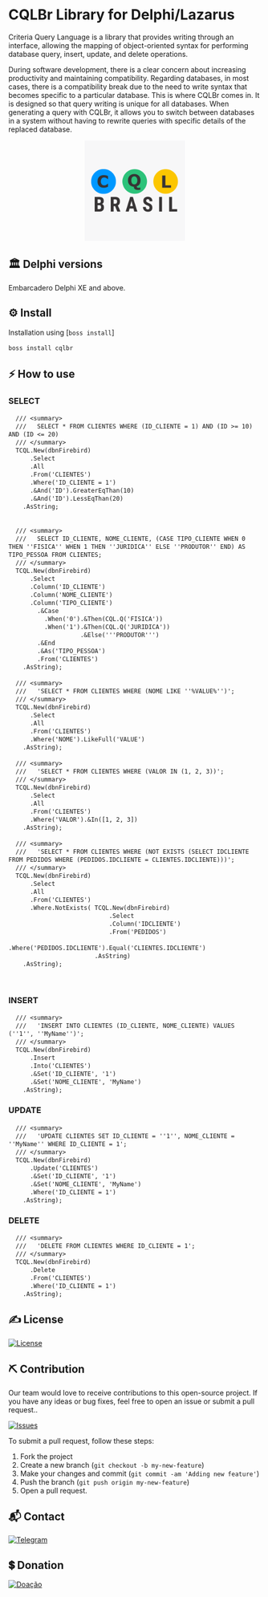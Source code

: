 # CQLBr Library for Delphi/Lazarus

Criteria Query Language is a library that provides writing through an interface, allowing the mapping of object-oriented syntax for performing database query, insert, update, and delete operations.

During software development, there is a clear concern about increasing productivity and maintaining compatibility. Regarding databases, in most cases, there is a compatibility break due to the need to write syntax that becomes specific to a particular database. This is where CQLBr comes in. It is designed so that query writing is unique for all databases. When generating a query with CQLBr, it allows you to switch between databases in a system without having to rewrite queries with specific details of the replaced database.

<p align="center">
  <a href="https://www.isaquepinheiro.com.br">
    <img src="https://github.com/HashLoad/CQLBr/blob/master/Images/cqlbr_framework.png" width="200" height="200">
  </a>
</p>

## 🏛 Delphi versions
Embarcadero Delphi XE and above.

## ⚙️ Install
Installation using [`boss install`]
```sh
boss install cqlbr
```

## ⚡️ How to use

### SELECT

```Delphi
  /// <summary>
  ///   SELECT * FROM CLIENTES WHERE (ID_CLIENTE = 1) AND (ID >= 10) AND (ID <= 20)
  /// </summary>
  TCQL.New(dbnFirebird)
      .Select
      .All
      .From('CLIENTES')
      .Where('ID_CLIENTE = 1')
      .&And('ID').GreaterEqThan(10)
      .&And('ID').LessEqThan(20)
    .AsString;
	
  
  /// <summary>
  ///   SELECT ID_CLIENTE, NOME_CLIENTE, (CASE TIPO_CLIENTE WHEN 0 THEN ''FISICA'' WHEN 1 THEN ''JURIDICA'' ELSE ''PRODUTOR'' END) AS TIPO_PESSOA FROM CLIENTES;
  /// </summary>
  TCQL.New(dbnFirebird)
      .Select
      .Column('ID_CLIENTE')
      .Column('NOME_CLIENTE')
      .Column('TIPO_CLIENTE')
        .&Case
          .When('0').&Then(CQL.Q('FISICA'))
          .When('1').&Then(CQL.Q('JURIDICA'))
                    .&Else('''PRODUTOR''')
        .&End
        .&As('TIPO_PESSOA')
        .From('CLIENTES')
    .AsString);
	
  /// <summary>
  ///   'SELECT * FROM CLIENTES WHERE (NOME LIKE ''%VALUE%'')';
  /// </summary>
  TCQL.New(dbnFirebird)
      .Select
      .All
      .From('CLIENTES')
      .Where('NOME').LikeFull('VALUE')
    .AsString);
	
  /// <summary>
  ///   'SELECT * FROM CLIENTES WHERE (VALOR IN (1, 2, 3))';
  /// </summary>
  TCQL.New(dbnFirebird)
      .Select
      .All
      .From('CLIENTES')
      .Where('VALOR').&In([1, 2, 3])
    .AsString);

  /// <summary>
  ///   'SELECT * FROM CLIENTES WHERE (NOT EXISTS (SELECT IDCLIENTE FROM PEDIDOS WHERE (PEDIDOS.IDCLIENTE = CLIENTES.IDCLIENTE)))';
  /// </summary>
  TCQL.New(dbnFirebird)
      .Select
      .All
      .From('CLIENTES')
      .Where.NotExists( TCQL.New(dbnFirebird)
                            .Select
                            .Column('IDCLIENTE')
                            .From('PEDIDOS')
                            .Where('PEDIDOS.IDCLIENTE').Equal('CLIENTES.IDCLIENTE')
                        .AsString)
    .AsString);
	
	
```

### INSERT

```Delphi
  /// <summary>
  ///   'INSERT INTO CLIENTES (ID_CLIENTE, NOME_CLIENTE) VALUES (''1'', ''MyName'')';
  /// </summary>
  TCQL.New(dbnFirebird)
      .Insert
      .Into('CLIENTES')
      .&Set('ID_CLIENTE', '1')
      .&Set('NOME_CLIENTE', 'MyName')
    .AsString);
```

### UPDATE

```Delphi
  /// <summary>
  ///   'UPDATE CLIENTES SET ID_CLIENTE = ''1'', NOME_CLIENTE = ''MyName'' WHERE ID_CLIENTE = 1';
  /// </summary>  
  TCQL.New(dbnFirebird)
      .Update('CLIENTES')
      .&Set('ID_CLIENTE', '1')
      .&Set('NOME_CLIENTE', 'MyName')
      .Where('ID_CLIENTE = 1')
    .AsString);
```

### DELETE

```Delphi
  /// <summary>
  ///   'DELETE FROM CLIENTES WHERE ID_CLIENTE = 1';
  /// </summary>  
  TCQL.New(dbnFirebird)
      .Delete
      .From('CLIENTES')
      .Where('ID_CLIENTE = 1')
    .AsString);
```

## ✍️ License
[![License](https://img.shields.io/badge/Licence-LGPL--3.0-blue.svg)](https://opensource.org/licenses/LGPL-3.0)

## ⛏️ Contribution

Our team would love to receive contributions to this open-source project. If you have any ideas or bug fixes, feel free to open an issue or submit a pull request..

[![Issues](https://img.shields.io/badge/Issues-channel-orange)](https://github.com/HashLoad/ormbr/issues)

To submit a pull request, follow these steps:

1. Fork the project
2. Create a new branch (`git checkout -b my-new-feature`)
3. Make your changes and commit (`git commit -am 'Adding new feature'`)
4. Push the branch (`git push origin my-new-feature`)
5. Open a pull request.

## 📬 Contact
[![Telegram](https://img.shields.io/badge/Telegram-channel-blue)](https://t.me/hashload)

## 💲 Donation
[![Doação](https://img.shields.io/badge/PagSeguro-contribua-green)](https://pag.ae/bglQrWD)
